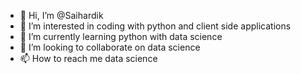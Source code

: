 - 👋 Hi, I’m @Saihardik
- 👀 I’m interested in coding with python and client side applications
- 🌱 I’m currently learning python with data science
- 💞️ I’m looking to collaborate on data science
- 📫 How to reach me data science

<!---
Saihardik/Saihardik is a ✨ special ✨ repository because its `README.md` (this file) appears on your GitHub profile.
You can click the Preview link to take a look at your changes.
--->
